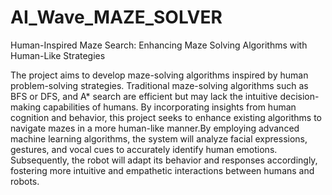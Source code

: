 # AI_Wave_MAZE_SOLVER
Human-Inspired Maze Search: Enhancing Maze Solving Algorithms with Human-Like Strategies

  The project aims to develop maze-solving algorithms inspired by human problem-solving strategies. Traditional maze-solving algorithms such as BFS or DFS, and A* search are efficient but may lack the intuitive decision-making capabilities of humans. By incorporating insights from human cognition and behavior, this project seeks to enhance existing algorithms to navigate mazes in a more human-like manner.By employing advanced machine learning algorithms, the system will analyze facial expressions, gestures, and vocal cues to accurately identify human emotions. Subsequently, the robot will adapt its behavior and responses accordingly, fostering more intuitive and empathetic interactions between humans and robots.
